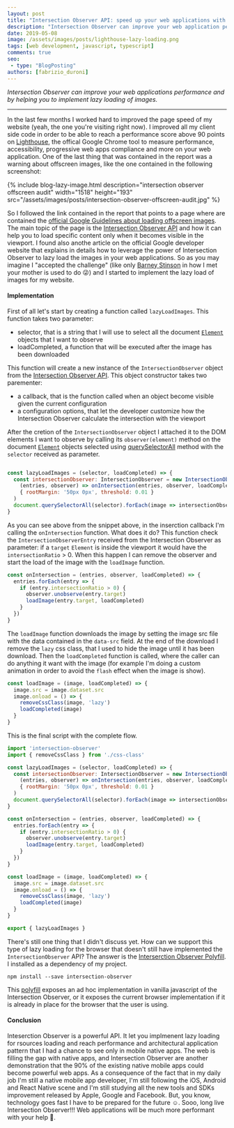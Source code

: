```yaml
---
layout: post
title: "Intersection Observer API: speed up your web applications with lazy loading"
description: "Intersection Observer can improve your web application performance by helping you to implement lazy loading of resources inside your web pages."
date: 2019-05-08
image: /assets/images/posts/lighthouse-lazy-loading.png
tags: [web development, javascript, typescript]
comments: true
seo:
 - type: "BlogPosting"
authors: [fabrizio_duroni]
---
```


*Intersection Observer can improve your web applications performance and by helping you to implement lazy loading of images.*

---

In the last few months I worked hard to improved the page speed of my website (yeah, the one you're visiting right now). I improved all my client side code in order to be able to reach a performance score above 90 points on [Lighthouse](https://developers.google.com/web/tools/lighthouse/), the offical Google Chrome tool to measure performance, accessibility, progressive web apps compliance and more on your web application.
One of the last thing that was contained in the report was a warning about offscreen images, like the one contained in the following screenshot:

{% include blog-lazy-image.html description="intersection observer offscreen audit" width="1518" height="193" src="/assets/images/posts/intersection-observer-offscreen-audit.jpg" %}

So I followed the link contained in the report that points to a page where are contained the [official Google Guidelines about loading offscreen images](https://developers.google.com/web/tools/lighthouse/audits/offscreen-images). The main topic of the page is the [Intersection Observer API](https://developer.mozilla.org/en-US/docs/Web/API/Intersection_Observer_API) and how it can help you to load specific content only when it becomes visible in the viewport. I found also anothe article on the official Google developer website that explains in details how to leverage the power of Intersection Observer to lazy load the images in your web applications. So as you may imagine I "accepted the challenge" (like only [Barney Stinson](https://en.wikipedia.org/wiki/Barney_Stinson) in how I met your mother is used to do :stuck_out_tongue_winking_eye:) and I started to implement the lazy load of images for my website.

#### Implementation

First of all let's start by creating a function called `lazyLoadImages`. This function takes two parameter:

* selector, that is a string that I will use to select all the document [`Element`](https://developer.mozilla.org/en-US/docs/Web/API/Element "document element") objects that I want to observe
* loadCompleted, a function that will be executed after the image has been downloaded

This function will create a new instance of the `IntersectionObserver` object from the [Intersection Observer API](https://developer.mozilla.org/en-US/docs/Web/API/Intersection_Observer_API). This object constructor takes two parementer:

* a callback, that is the function called when an object become visible given the current configuration
* a configuration options, that let the developer customize how the Intersection Observer calculate the intersection with the viewport

After the cretion of the `IntersectionObserver` object I attached it to the DOM elements I want to observe by calling its `observer(element)` method on the document [`Element`](https://developer.mozilla.org/en-US/docs/Web/API/Element "document element") objects selected using [querySelectorAll](https://developer.mozilla.org/en-US/docs/Web/API/Document/querySelectorAll "document querySelectorAll") method with the `selector` received as parameter.

```javascript

const lazyLoadImages = (selector, loadCompleted) => {
  const intersectionObserver: IntersectionObserver = new IntersectionObserver(
    (entries, observer) => onIntersection(entries, observer, loadCompleted),
    { rootMargin: '50px 0px', threshold: 0.01 }
  )
  document.querySelectorAll(selector).forEach(image => intersectionObserver.observe(image))
}
```

As you can see above from the snippet above, in the inserction callback I'm calling the `onIntersection` function. What does it do? This function check the `IntersectionObserverEntry` received from the Intersection Observer as parameter: if a `target` `Element` is inside the viewport it would have the `intersectionRatio` > 0. When this happen I can remove the observer and start the load of the image with the `loadImage` function.

```javascript
const onIntersection = (entries, observer, loadCompleted) => {
  entries.forEach(entry => {
    if (entry.intersectionRatio > 0) {
      observer.unobserve(entry.target)
      loadImage(entry.target, loadCompleted)
    }
  })
}
```

The `loadImage` function downloads the image by setting the image src file with the data contained in the `data-src` field. At the end of the download I remove the `lazy` css class, that I used to hide the image until it has been download. Then the `loadCompleted` function is called, where the caller can do anything it want with the image (for example I'm doing a custom animation in order to avoid the `flash` effect when the image is show).

```javascript
const loadImage = (image, loadCompleted) => {
  image.src = image.dataset.src
  image.onload = () => {
    removeCssClass(image, 'lazy')
    loadCompleted(image)
  }
}
```

This is the final script with the complete flow.

```javascript
import 'intersection-observer'
import { removeCssClass } from './css-class'

const lazyLoadImages = (selector, loadCompleted) => {
  const intersectionObserver: IntersectionObserver = new IntersectionObserver(
    (entries, observer) => onIntersection(entries, observer, loadCompleted),
    { rootMargin: '50px 0px', threshold: 0.01 }
  )
  document.querySelectorAll(selector).forEach(image => intersectionObserver.observe(image))
}

const onIntersection = (entries, observer, loadCompleted) => {
  entries.forEach(entry => {
    if (entry.intersectionRatio > 0) {
      observer.unobserve(entry.target)
      loadImage(entry.target, loadCompleted)
    }
  })
}

const loadImage = (image, loadCompleted) => {
  image.src = image.dataset.src
  image.onload = () => {
    removeCssClass(image, 'lazy')
    loadCompleted(image)
  }
}

export { lazyLoadImages }
```

There's still one thing that I didn't discuss yet. How can we support this type of lazy loading for the browser that doesn't still have implemented the `IntersectionObserver` API? The answer is the [Interserction Observer Polyfill](https://github.com/w3c/IntersectionObserver/tree/master/polyfill). I installed as a dependency of my project.

```shell
npm install --save intersection-observer
```

This [polyfill](https://en.wikipedia.org/wiki/Polyfill_(programming) "polyfill programming") exposes an ad hoc implementation in vanilla javascript of the Intersection Observer, or it exposes the current browser implementation if it is already in place for the browser that the user is using.

#### Conclusion

Inteserction Observer is a powerful API. It let you implmenent lazy loading for rsources loading and reach performance and architectural application pattern that I had a chance to see only in mobile native apps. The web is filling the gap with native apps, and Intersection Observer are another demonstration that the 90% of the existing native mobile apps could become powerful web apps. As a consequence of the fact that in my daily job I'm still a native mobile app developer, I'm still following the iOS, Android and React Native scene and I'm still studying all the new tools and SDKs improvement released by Apple, Google and Facebook. But, you know, technology goes fast I have to be prepared for the future :relaxed:. Sooo, long live Intersection Observer!!! Web applications will be much more performant with your help :green_heart:.
